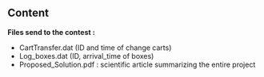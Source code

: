 ## Content

**Files send to the contest :** 
- CartTransfer.dat (ID and time of change carts)
- Log_boxes.dat (ID, arrival_time of boxes)
- Proposed_Solution.pdf : scientific article summarizing the entire project
